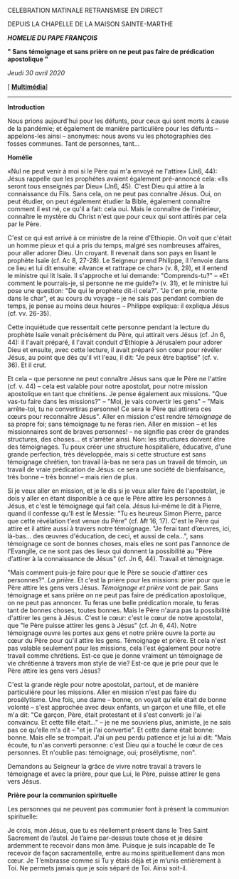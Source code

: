 CELEBRATION MATINALE RETRANSMISE EN DIRECT

DEPUIS LA CHAPELLE DE LA MAISON SAINTE-MARTHE

***HOMELIE DU PAPE FRANÇOIS***

**" Sans témoignage et sans prière on ne peut pas faire de prédication apostolique "**

*Jeudi 30 avril 2020*

\[ **[Multimédia](http://w2.vatican.va/content/francesco/fr/events/event.dir.html/content/vaticanevents/fr/2020/4/30/santamarta.html)**\]

* * *

**Introduction**

Nous prions aujourd'hui pour les défunts, pour ceux qui sont morts à cause de la pandémie; et également de manière particulière pour les défunts – appelons-les ainsi – anonymes: nous avons vu les photographies des fosses communes. Tant de personnes, tant...

**Homélie**

«Nul ne peut venir à moi si le Père qui m'a envoyé ne l'attire» (Jn6, 44): Jésus rappelle que les prophètes avaient également pré-annoncé cela: «Ils seront tous enseignés par Dieu» (Jn6, 45). C'est Dieu qui attire à la connaissance du Fils. Sans cela, on ne peut pas connaître Jésus. Oui, on peut étudier, on peut également étudier la Bible, également connaître comment il est né, ce qu'il a fait: cela oui. Mais le connaître de l'intérieur, connaître le mystère du Christ n'est que pour ceux qui sont attirés par cela par le Père.

C'est ce qui est arrivé à ce ministre de la reine d'Ethiopie. On voit que c'était un homme pieux et qui a pris du temps, malgré ses nombreuses affaires, pour aller adorer Dieu. Un croyant. Il revenait dans son pays en lisant le prophète Isaïe (cf. Ac 8, 27-28). Le Seigneur prend Philippe, il l'envoie dans ce lieu et lui dit ensuite: «Avance et rattrape ce char» (v. 8, 29), et il entend le ministre qui lit Isaïe. Il s'approche et lui demande: "Comprends-tu?" – «Et comment le pourrais-je, si personne ne me guide?» (v. 31), et le ministre lui pose une question: "De qui le prophète dit-il cela?". "Je t'en prie, monte dans le char", et au cours du voyage – je ne sais pas pendant combien de temps, je pense au moins deux heures – Philippe expliqua: il expliqua Jésus (cf. vv. 26-35).

Cette inquiétude que ressentait cette personne pendant la lecture du prophète Isaïe venait précisément du Père, qui attirait vers Jésus (cf. Jn 6, 44): il l'avait préparé, il l'avait conduit d'Ethiopie à Jérusalem pour adorer Dieu et ensuite, avec cette lecture, il avait préparé son cœur pour révéler Jésus, au point que dès qu'il vit l'eau, il dit: "Je peux être baptisé" (cf. v. 36). Et il crut.

Et cela – que personne ne peut connaître Jésus sans que le Père ne l'attire (cf. v. 44) – cela est valable pour notre apostolat, pour notre mission apostolique en tant que chrétiens. Je pense également aux missions. "Que vas-tu faire dans les missions?" – "Moi, je vais convertir les gens" – "Mais arrête-toi, tu ne convertiras personne! Ce sera le Père qui attirera ces cœurs pour reconnaître Jésus". Aller en mission c'est rendre *témoignage* de sa propre foi; sans témoignage tu ne feras rien. Aller en mission – et les missionnaires sont de braves personnes! – ne signifie pas créer de grandes structures, des choses… et s'arrêter ainsi. Non: les structures doivent être des témoignages. Tu peux créer une structure hospitalière, éducative, d'une grande perfection, très développée, mais si cette structure est sans témoignage chrétien, ton travail là-bas ne sera pas un travail de témoin, un travail de vraie prédication de Jésus: ce sera une société de bienfaisance, très bonne – très bonne! – mais rien de plus.

Si je veux aller en mission, et je le dis si je veux aller faire de l'apostolat, je dois y aller en étant disponible à ce que le Père attire les personnes à Jésus, et c'est le témoignage qui fait cela. Jésus lui-même le dit à Pierre, quand il confesse qu'Il est le Messie: "Tu es heureux Simon Pierre, parce que cette révélation t'est venue du Père" (cf. *Mt* 16, 17). C'est le Père qui attire et il attire aussi à travers notre témoignage. "Je ferai tant d’œuvres, ici, là-bas... des œuvres d'éducation, de ceci, et aussi de cela…", sans témoignage ce sont de bonnes choses, mais elles ne sont pas l'annonce de l'Evangile, ce ne sont pas des lieux qui donnent la possibilité au "Père d'attirer à la connaissance de Jésus" (cf. Jn 6, 44). Travail et témoignage.

"Mais comment puis-je faire pour que le Père se soucie d'attirer ces personnes?". *La prière*. Et c'est la prière pour les missions: prier pour que le Père attire les gens vers Jésus. *Témoignage et prière* vont de pair. Sans témoignage et sans prière on ne peut pas faire de prédication apostolique, on ne peut pas annoncer. Tu feras une belle prédication morale, tu feras tant de bonnes choses, toutes bonnes. Mais le Père n'aura pas la possibilité d'attirer les gens à Jésus. C'est le cœur: c'est le cœur de notre apostolat, que "le Père puisse attirer les gens à Jésus" (cf. Jn 6, 44). Notre témoignage ouvre les portes aux gens et notre prière ouvre la porte au cœur du Père pour qu'il attire les gens. Témoignage et prière. Et cela n'est pas valable seulement pour les missions, cela l'est également pour notre travail comme chrétiens. Est-ce que je donne vraiment un témoignage de vie chrétienne à travers mon style de vie? Est-ce que je prie pour que le Père attire les gens vers Jésus?

C'est la grande règle pour notre apostolat, partout, et de manière particulière pour les missions. Aller en mission n'est pas faire du prosélytisme. Une fois, une dame – bonne, on voyait qu'elle était de bonne volonté – s'est approchée avec deux enfants, un garçon et une fille, et elle m'a dit: "Ce garçon, Père, était protestant et il s'est converti: je l'ai convaincu. Et cette fille était…" – je ne me souviens plus, animiste, je ne sais pas ce qu'elle m'a dit – "et je l'ai convertie". Et cette dame était bonne: bonne. Mais elle se trompait. J'ai un peu perdu patience et je lui ai dit: "Mais écoute, tu n'as converti personne: c'est Dieu qui a touché le cœur de ces personnes. Et n'oublie pas: témoignage, oui; prosélytisme, non".

Demandons au Seigneur la grâce de vivre notre travail à travers le témoignage et avec la prière, pour que Lui, le Père, puisse attirer le gens vers Jésus.

**Prière pour la communion spirituelle**

Les personnes qui ne peuvent pas communier font à présent la communion spirituelle:

Je crois, mon Jésus, que tu es réellement présent dans le Très Saint Sacrement de l’autel. Je t’aime par-dessus toute chose et je désire ardemment te recevoir dans mon âme. Puisque je suis incapable de Te recevoir de façon sacramentelle, entre au moins spirituellement dans mon cœur. Je T’embrasse comme si Tu y étais déjà et je m’unis entièrement à Toi. Ne permets jamais que je sois séparé de Toi. Ainsi soit-il.
